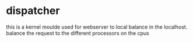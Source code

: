 dispatcher
==========

this is a kernel moulde used for webserver to local balance in the localhost. balance the request to the different processors on the cpus
